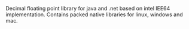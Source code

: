 Decimal floating point library for java and .net based on intel IEE64 implementation.
Contains packed native libraries for linux, windows and mac.